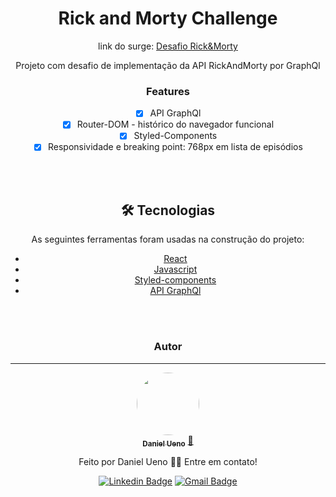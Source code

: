 <div Align='center'>

  # Rick and Morty Challenge 
  <p Align="center">link do surge:   <a href="https://taq-daniel-rickandmorty.surge.sh/"> Desafio Rick&Morty</a></p>
  <p Align="center">Projeto com desafio de implementação da API RickAndMorty por GraphQl</p> 


### Features

- [x] API GraphQl
- [x] Router-DOM - histórico do navegador funcional
- [x] Styled-Components
- [x] Responsividade e breaking point: 768px em lista de episódios

</br>
</br>

## 🛠 Tecnologias

As seguintes ferramentas foram usadas na construção do projeto:

- [React](https://pt-br.reactjs.org/)
- [Javascript](https://developer.mozilla.org/pt-BR/docs/Web/JavaScript)
- [Styled-components](https://styled-components.com/)
- [API GraphQl](https://graphql.org/learn/)

</br>
</br>

### Autor
---

<a href="https://www.linkedin.com/in/daniel-ueno-58a8631b4/">
 <img style="border-radius: 50%;" src="https://avatars.githubusercontent.com/u/81266120?v=4" width="100px;" alt=""/>
 <br />
 <sub><b>Daniel Ueno</b></sub></a> <a href="https://www.linkedin.com/in/daniel-ueno-58a8631b4/" title="Rocketseat">🚀</a>


Feito por Daniel Ueno 👋🏽 Entre em contato!

[![Linkedin Badge](https://img.shields.io/badge/-Daniel-blue?style=flat-square&logo=Linkedin&logoColor=white&link=https://www.linkedin.com/in/daniel-ueno/)](https://www.linkedin.com/in/daniel-ueno-58a8631b4/) 
[![Gmail Badge](https://img.shields.io/badge/-ueno2005@gmail.com-c14438?style=flat-square&logo=Gmail&logoColor=white&link=mailto:ueno2005@gmail.com)](mailto:ueno2005@gmail.com)